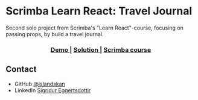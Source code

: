 # Scrimba Learn React: Travel Journal

Second solo project from Scrimba's "Learn React"-course, focusing on passing props, by build a travel journal.

<div align="center">
  <h3>
    <a href="https://islandskan-react-travel-journal.netlify.app/">
      Demo
    </a>
    <span> | </span>
    <a href="https://github.com/islandskan/scrimba-react-travel-journal">
      Solution
    </a>
    <span> | </span>
    <a href="https://scrimba.com/learn/learnreact">
      Scrimba course
    </a>
  </h3>
</div>

<!-- TABLE OF CONTENTS -->

## Contact

-   GitHub [@islandskan](https://github.com/islandskan)
-   LinkedIn [Sigridur Eggertsdottir](https://www.linkedin.com/in/sigridureggertsdottir/)
